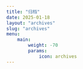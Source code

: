 ```yaml
---
title: "归档"
date: 2025-01-18
layout: "archives"
slug: "archives"
menu:
    main:
        weight: -70
        params: 
            icon: archives
---
```

